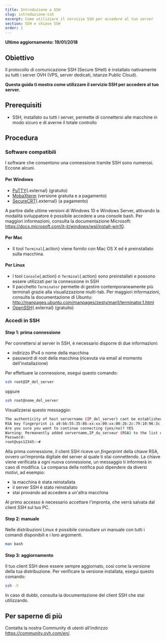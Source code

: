 ```yaml
---
title: Introduzione a SSH
slug: introduzione-ssh
excerpt: Come utilizzare il servizio SSH per accedere al tuo server
section: SSH e chiave SSH
order: 1
---
```


**Ultimo aggiornamento: 19/01/2018**

## Obiettivo

Il protocollo di comunicazione SSH (Secure SHell) è installato nativamente su tutti i server OVH (VPS, server dedicati, istanze Public Cloud).

**Questa guida ti mostra come utilizzare il servizio SSH per accedere al tuo server.**

## Prerequisiti

- SSH, installato su tutti i server, permette di connettersi alle macchine in modo sicuro e di averne il totale controllo

## Procedura

### Software compatibili

I software che consentono una connessione tramite SSH sono numerosi. Eccone alcuni.

#### Per Windows

- [PuTTY](http://www.putty.org/){.external} (gratuito)
- [MobaXterm](https://mobaxterm.mobatek.net/) (versione gratuita e a pagamento)
- [SecureCRT](http://www.vandyke.com/products/securecrt/){.external} (a pagamento)

A partire dalle ultime versioni di Windows 10 e Windows Server, attivando la modalità sviluppatore è possibile accedere a una console bash. Per maggiori informazioni, consulta la documentazione Microsoft: <https://docs.microsoft.com/it-it/windows/wsl/install-win10>.

#### Per Mac

- Il tool `Terminal`{.action} viene fornito con Mac OS X ed è preinstallato sulla macchina.

#### Per Linux

- I tool `Console`{.action} o `Terminal`{.action} sono preinstallati e possono essere utilizzati per la connessione in SSH
- Il pacchetto `Terminator` permette di gestire contemporaneamente più terminali grazie alla visualizzazione multi-tab. Per maggiori informazioni, consulta la documentazione di Ubuntu: <http://manpages.ubuntu.com/manpages/zesty/man1/terminator.1.html>
- [OpenSSH](http://www.openssh.com){.external} (gratuito)

### Accedi in SSH

#### Step 1: prima connessione

Per connettersi al server in SSH, è necessario disporre di due informazioni:

- indirizzo IPv4 o nome della macchina
- password di root della macchina (ricevuta via email al momento dell'installazione)

Per effettuare la connessione, esegui questo comando:

```sh
ssh root@IP_del_server
```

oppure

```sh
ssh root@nome_del_server
```

Visualizzerai questo messaggio:

```sh
The authenticity of host servername (IP_del_server) cant be established.
RSA key fingerprint is a9:bb:55:35:86:xx:xx:00:xx:00:2b:2c:79:10:96:3c.
Are you sure you want to continue connecting (yes/no)? YES
Warning: Permanently added servername,IP_du_serveur (RSA) to the list of known hosts.
Password:
root@vps12345:~#
```

Alla prima connessione, il client SSH riceve un <i>fingerprint</i> della chiave RSA, ovvero un’impronta digitale del server al quale ti stai connettendo. La chiave viene verificata a ogni nuova connessione, un messaggio ti informerà in caso di modifica. La comparsa della notifica può dipendere da diversi motivi, ad esempio:

- la macchina è stata reinstallata
- il server SSH è stato reinstallato
- stai provando ad accedere a un'altra macchina

Al primo accesso è necessario accettare l'impronta, che verrà salvata dal client SSH sul tuo PC.

#### Step 2: manuale

Nelle distribuzioni Linux è possibile consultare un manuale con tutti i comandi disponibili e i loro argomenti.

```sh
man bash
```

#### Step 3: aggiornamento

Il tuo client SSH deve essere sempre aggiornato, così come la versione della tua distribuzione. Per verificare la versione installata, esegui questo comando:

```sh
ssh -V
```

In caso di dubbi, consulta la documentazione del client SSH che stai utilizzando.


## Per saperne di più

Contatta la nostra Community di utenti all’indirizzo <https://community.ovh.com/en/>.